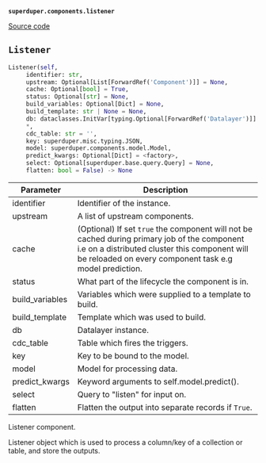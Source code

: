 **`superduper.components.listener`** 

[Source code](https://github.com/superduper-io/superduper/blob/main/superduper/components/listener.py)

## `Listener` 

```python
Listener(self,
     identifier: str,
     upstream: Optional[List[ForwardRef('Component')]] = None,
     cache: Optional[bool] = True,
     status: Optional[str] = None,
     build_variables: Optional[Dict] = None,
     build_template: str | None = None,
     db: dataclasses.InitVar[typing.Optional[ForwardRef('Datalayer')]] = None,
     *,
     cdc_table: str = '',
     key: superduper.misc.typing.JSON,
     model: superduper.components.model.Model,
     predict_kwargs: Optional[Dict] = <factory>,
     select: Optional[superduper.base.query.Query] = None,
     flatten: bool = False) -> None
```
| Parameter | Description |
|-----------|-------------|
| identifier | Identifier of the instance. |
| upstream | A list of upstream components. |
| cache | (Optional) If set `true` the component will not be cached during primary job of the component i.e on a distributed cluster this component will be reloaded on every component task e.g model prediction. |
| status | What part of the lifecycle the component is in. |
| build_variables | Variables which were supplied to a template to build. |
| build_template | Template which was used to build. |
| db | Datalayer instance. |
| cdc_table | Table which fires the triggers. |
| key | Key to be bound to the model. |
| model | Model for processing data. |
| predict_kwargs | Keyword arguments to self.model.predict(). |
| select | Query to "listen" for input on. |
| flatten | Flatten the output into separate records if ``True``. |

Listener component.

Listener object which is used to process a column/key of a collection or table,
and store the outputs.

